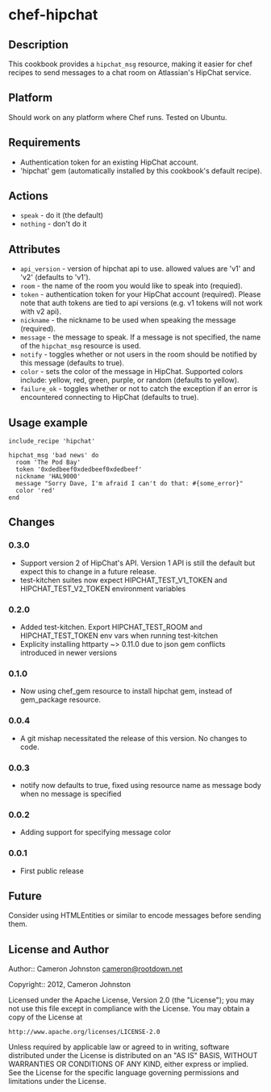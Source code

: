 # chef-hipchat

## Description

This cookbook provides a `hipchat_msg` resource, making it easier for chef recipes to send messages to a chat room on Atlassian's HipChat service.

## Platform

Should work on any platform where Chef runs. Tested on Ubuntu.

## Requirements

* Authentication token for an existing HipChat account.
* 'hipchat' gem (automatically installed by this cookbook's default recipe).

## Actions

* `speak` - do it (the default)
* `nothing` - don't do it

## Attributes

* `api_version` - version of hipchat api to use. allowed values are 'v1' and 'v2' (defaults to 'v1').
* `room` - the name of the room you would like to speak into (requied).
* `token` - authentication token for your HipChat account (required). Please note that auth tokens are tied to api versions (e.g. v1 tokens will not work with v2 api).
* `nickname` - the nickname to be used when speaking the message (required).
* `message` - the message to speak. If a message is not specified, the name of the `hipchat_msg` resource is used.
* `notify` - toggles whether or not users in the room should be notified by this message (defaults to true).
* `color` - sets the color of the message in HipChat. Supported colors include: yellow, red, green, purple, or random (defaults to yellow).
* `failure_ok` - toggles whether or not to catch the exception if an error is encountered connecting to HipChat (defaults to true).

## Usage example
```
include_recipe 'hipchat'

hipchat_msg 'bad news' do
  room 'The Pod Bay'
  token '0xdedbeef0xdedbeef0xdedbeef'
  nickname 'HAL9000'
  message "Sorry Dave, I'm afraid I can't do that: #{some_error}"
  color 'red'
end
```
## Changes

### 0.3.0

* Support version 2 of HipChat's API. Version 1 API is still the default but expect this to change in a future release.
* test-kitchen suites now expect HIPCHAT_TEST_V1_TOKEN and HIPCHAT_TEST_V2_TOKEN environment variables

### 0.2.0
* Added test-kitchen. Export HIPCHAT_TEST_ROOM and HIPCHAT_TEST_TOKEN env vars when running test-kitchen
* Explicity installing httparty ~> 0.11.0 due to json gem conflicts introduced in newer versions

### 0.1.0
* Now using chef_gem resource to install hipchat gem, instead of gem_package resource.

### 0.0.4
* A git mishap necessitated the release of this version. No changes to code.

### 0.0.3
* notify now defaults to true, fixed using resource name as message body when no message is specified

### 0.0.2
* Adding support for specifying message color

### 0.0.1
* First public release

## Future

Consider using HTMLEntities or similar to encode messages before sending them.

## License and Author

Author:: Cameron Johnston <cameron@rootdown.net>

Copyright:: 2012, Cameron Johnston

Licensed under the Apache License, Version 2.0 (the "License");
you may not use this file except in compliance with the License.
You may obtain a copy of the License at

    http://www.apache.org/licenses/LICENSE-2.0

Unless required by applicable law or agreed to in writing, software
distributed under the License is distributed on an "AS IS" BASIS,
WITHOUT WARRANTIES OR CONDITIONS OF ANY KIND, either express or implied.
See the License for the specific language governing permissions and
limitations under the License.
